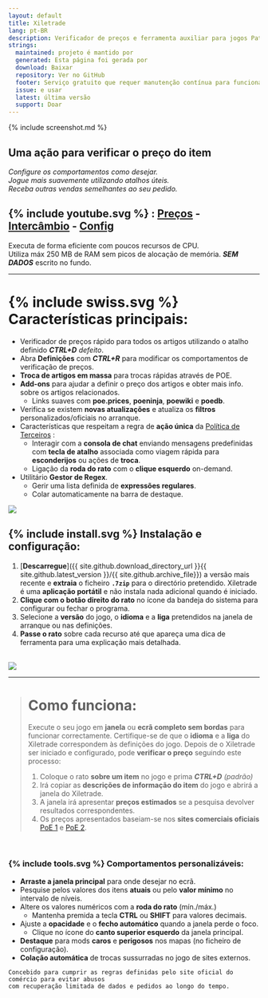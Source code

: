 ```yaml
---
layout: default
title: Xiletrade
lang: pt-BR
description: Verificador de preços e ferramenta auxiliar para jogos Path Of Exile
strings:
  maintained: projeto é mantido por
  generated: Esta página foi gerada por
  download: Baixar
  repository: Ver no GitHub
  footer: Serviço gratuito que requer manutenção contínua para funcionar corretamente.
  issue: e usar
  latest: última versão
  support: Doar
---
```

{% include screenshot.md %} 

## Uma ação para verificar o preço do item

*Configure os comportamentos como desejar.*  
*Jogue mais suavemente utilizando atalhos úteis.*  
*Receba outras vendas semelhantes ao seu pedido.*  

## {% include youtube.svg %} : [Preços](https://youtu.be/4mP3uOsr8oc) - [Intercâmbio](https://youtu.be/6yuLZXTho-A) - [Config](https://youtu.be/libdIjrNM-8)<br> 
Executa de forma eficiente com poucos recursos de CPU.  
Utiliza máx 250 MB de RAM sem picos de alocação de memória. 
***SEM DADOS*** escrito no fundo.  

* * * 

# {% include swiss.svg %} Características principais:

- Verificador de preços rápido para todos os artigos utilizando o atalho definido ***CTRL+D*** *defeito*.
- Abra **Definições** com ***CTRL+R*** para modificar os comportamentos de verificação de preços.
- **Troca de artigos em massa** para trocas rápidas através de POE.
- **Add-ons** para ajudar a definir o preço dos artigos e obter mais info. sobre os artigos relacionados.
	- Links suaves com **poe.prices**, **poeninja**, **poewiki** e **poedb**.
- Verifica se existem **novas atualizações** e atualiza os **filtros** personalizados/oficiais no arranque.
- Características que respeitam a regra de **ação única** da [Política de Terceiros](https://www.pathofexile.com/developer/docs#policy) :
	- Interagir com a **consola de chat** enviando mensagens predefinidas com **tecla de atalho** associada como viagem rápida para **esconderijos** ou ações de **troca**.
	- Ligação da **roda do rato** com o **clique esquerdo** on-demand.
- Utilitário **Gestor de Regex**.
	- Gerir uma lista definida de **expressões regulares**.
	- Colar automaticamente na barra de destaque.  

<img align="center" src="https://github.com/user-attachments/assets/1a3229fe-9f61-4c18-b4de-98e2ee026ace"> 
<br>

## {% include install.svg %} Instalação e configuração:

1. [**Descarregue**]({{ site.github.download_directory_url }}{{ site.github.latest_version }}/{{ site.github.archive_file}}) a versão mais recente e **extraia** o ficheiro **`.7zip`** para o directório pretendido.
Xiletrade é uma **aplicação portátil** e não instala nada adicional quando é iniciado.
2. **Clique com o botão direito do rato** no ícone da bandeja do sistema para configurar ou fechar o programa.
3. Selecione a **versão** do jogo, o **idioma** e a **liga** pretendidos na janela de arranque ou nas definições.
4. **Passe o rato** sobre cada recurso até que apareça uma dica de ferramenta para uma explicação mais detalhada.   
<br>
<img src="https://github.com/user-attachments/assets/2aa8b83a-9144-4b56-8d79-1808aac0d486">
<br>

* * * 

> # Como funciona:
>
> Execute o seu jogo em **janela** ou **ecrã completo sem bordas** para funcionar correctamente.
> Certifique-se de que o **idioma** e a **liga** do Xiletrade correspondem às definições do jogo.
> Depois de o Xiletrade ser iniciado e configurado, pode **verificar o preço** seguindo este processo: 
>   1. Coloque o rato **sobre um item** no jogo e prima ***CTRL+D*** *(padrão)* 
>   2. Irá copiar as **descrições de informação do item** do jogo e abrirá a janela do Xiletrade.
>   3. A janela irá apresentar **preços estimados** se a pesquisa devolver resultados correspondentes.
>   4. Os preços apresentados baseiam-se nos **sites comerciais oficiais** [PoE 1](https://www.pathofexile.com/trade/search/) e [PoE 2](https://www.pathofexile.com/trade2/search/poe2/).  

<br>

### {% include tools.svg %} Comportamentos personalizáveis:

* **Arraste a janela principal** para onde desejar no ecrã.
* Pesquise pelos valores dos itens **atuais** ou pelo **valor mínimo** no intervalo de níveis.
* Altere os valores numéricos com a **roda do rato** (mín./máx.)
	* Mantenha premida a tecla **CTRL** ou **SHIFT** para valores decimais.
* Ajuste a **opacidade** e o **fecho automático** quando a janela perde o foco.
	* Clique no ícone do **canto superior esquerdo** da janela principal.
* **Destaque** para mods **caros** e **perigosos** nos mapas (no ficheiro de configuração).
* **Colação automática** de trocas sussurradas no jogo de sites externos.  

```
Concebido para cumprir as regras definidas pelo site oficial do comércio para evitar abusos 
com recuperação limitada de dados e pedidos ao longo do tempo.
```